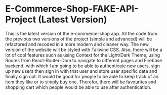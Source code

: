 # E-Commerce-Shop-FAKE-API-Project (Latest Version)

This is the latest version of the e-commerce-shop app. All the code from the previous two versions of the project (simple and advanced) will be refactored and recoded in a more modern and cleaner way. The new version of the website will be styled with Tailwind CSS. Also, there will be a lot of cool features such as using Context for the Light/Dark Theme, using Routes from React-Router-Dom to navigate to different pages and Firebase backend, with which I am going to be able to authenticate new users, sign up new users then sign in with that user and store user specific data and finally sign out. It would be good for people to be able to keep track of an item they like or to simply buy one. Therefor, there will be favourites and shopping cart which people would be able to use after authentication.
